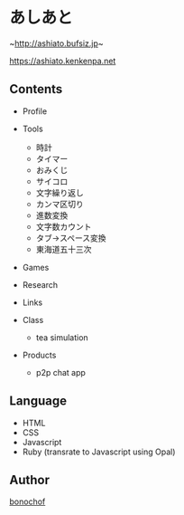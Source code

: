 # あしあと
~http://ashiato.bufsiz.jp~

https://ashiato.kenkenpa.net

## Contents
* Profile
* Tools
  * 時計
  * タイマー
  * おみくじ
  * サイコロ
  * 文字繰り返し
  * カンマ区切り
  * 進数変換
  * 文字数カウント
  * タブ→スペース変換
  * 東海道五十三次
* Games
* Research
* Links

* Class
  * tea simulation
* Products
  * p2p chat app

## Language
* HTML
* CSS
* Javascript
* Ruby (transrate to Javascript using Opal)

## Author
[bonochof](https://github.com/bonochof)
